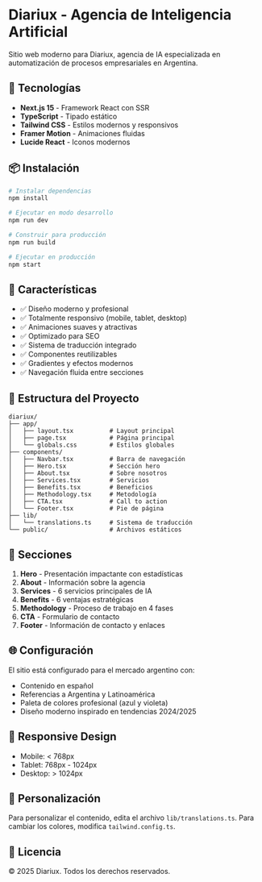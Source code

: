 # Diariux - Agencia de Inteligencia Artificial

Sitio web moderno para Diariux, agencia de IA especializada en automatización de procesos empresariales en Argentina.

## 🚀 Tecnologías

- **Next.js 15** - Framework React con SSR
- **TypeScript** - Tipado estático
- **Tailwind CSS** - Estilos modernos y responsivos
- **Framer Motion** - Animaciones fluidas
- **Lucide React** - Iconos modernos

## 📦 Instalación

```bash
# Instalar dependencias
npm install

# Ejecutar en modo desarrollo
npm run dev

# Construir para producción
npm run build

# Ejecutar en producción
npm start
```

## 🎨 Características

- ✅ Diseño moderno y profesional
- ✅ Totalmente responsivo (mobile, tablet, desktop)
- ✅ Animaciones suaves y atractivas
- ✅ Optimizado para SEO
- ✅ Sistema de traducción integrado
- ✅ Componentes reutilizables
- ✅ Gradientes y efectos modernos
- ✅ Navegación fluida entre secciones

## 📂 Estructura del Proyecto

```
diariux/
├── app/
│   ├── layout.tsx          # Layout principal
│   ├── page.tsx            # Página principal
│   └── globals.css         # Estilos globales
├── components/
│   ├── Navbar.tsx          # Barra de navegación
│   ├── Hero.tsx            # Sección hero
│   ├── About.tsx           # Sobre nosotros
│   ├── Services.tsx        # Servicios
│   ├── Benefits.tsx        # Beneficios
│   ├── Methodology.tsx     # Metodología
│   ├── CTA.tsx             # Call to action
│   └── Footer.tsx          # Pie de página
├── lib/
│   └── translations.ts     # Sistema de traducción
└── public/                 # Archivos estáticos
```

## 🎯 Secciones

1. **Hero** - Presentación impactante con estadísticas
2. **About** - Información sobre la agencia
3. **Services** - 6 servicios principales de IA
4. **Benefits** - 6 ventajas estratégicas
5. **Methodology** - Proceso de trabajo en 4 fases
6. **CTA** - Formulario de contacto
7. **Footer** - Información de contacto y enlaces

## 🌐 Configuración

El sitio está configurado para el mercado argentino con:
- Contenido en español
- Referencias a Argentina y Latinoamérica
- Paleta de colores profesional (azul y violeta)
- Diseño moderno inspirado en tendencias 2024/2025

## 📱 Responsive Design

- Mobile: < 768px
- Tablet: 768px - 1024px
- Desktop: > 1024px

## 🔧 Personalización

Para personalizar el contenido, edita el archivo `lib/translations.ts`.
Para cambiar los colores, modifica `tailwind.config.ts`.

## 📄 Licencia

© 2025 Diariux. Todos los derechos reservados.


